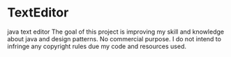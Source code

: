 # TextEditor
java text editor
The goal of this project is improving my skill and knowledge about java and design patterns. No commercial purpose.
I do not intend to infringe any copyright rules due my code and resources used.
